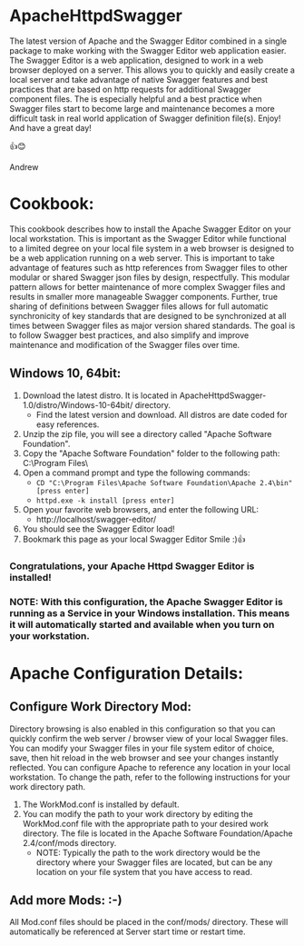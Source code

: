 # ApacheHttpdSwagger
The latest version of Apache and the Swagger Editor combined in a single package to make working with the Swagger Editor web application easier.  The Swagger Editor is a web application, designed to work in a web browser deployed on a server.  This allows you to quickly and easily create a local server and take advantage of native Swagger features and best practices that are based on http requests for additional Swagger component files.  The is especially helpful and a best practice when Swagger files start to become large and maintenance becomes a more difficult task in real world application of Swagger definition file(s).  Enjoy!  And have a great day!

👍😊

Andrew

# Cookbook:
This cookbook describes how to install the Apache Swagger Editor on your local workstation.  This is important as the Swagger Editor while functional to a limited degree on your local file system in a web browser is designed to be a web application running on a web server.  This is important to take advantage of features such as http references from Swagger files to other modular or shared Swagger json files by design, respectfully.  This modular pattern allows for better maintenance of more complex Swagger files and results in smaller more manageable Swagger components.  Further, true sharing of definitions between Swagger files allows for full automatic synchronicity of key standards that are designed to be synchronized at all times between Swagger files as major version shared standards.  The goal is to follow Swagger best practices, and also simplify and improve maintenance and modification of the Swagger files over time.

## Windows 10, 64bit:
1. Download the latest distro.  It is located in ApacheHttpdSwagger-1.0/distro/Windows-10-64bit/ directory.  
    * Find the latest version and download.  All distros are date coded for easy references.
1. Unzip the zip file, you will see a directory called "Apache Software Foundation".
1. Copy the "Apache Software Foundation" folder to the following path:  C:\Program Files\
1. Open a command prompt and type the following commands:
    * `CD "C:\Program Files\Apache Software Foundation\Apache 2.4\bin" [press enter]`
    * `httpd.exe -k install [press enter]`
1. Open your favorite web browsers, and enter the following URL:
    * http://localhost/swagger-editor/
1. You should see the Swagger Editor load!
1. Bookmark this page as your local Swagger Editor Smile :)👍

### Congratulations, your Apache Httpd Swagger Editor is installed!
### NOTE:  With this configuration, the Apache Swagger Editor is running as a Service in your Windows installation.  This means it will automatically started and available when you turn on your workstation.

# Apache Configuration Details:
## Configure Work Directory Mod:
Directory browsing is also enabled in this configuration so that you can quickly confirm the web server / browser view of your local Swagger files.  You can modify your Swagger files in your file system editor of choice, save, then hit reload in the web browser and see your changes instantly reflected.  You can configure Apache to reference any location in your local workstation.  To change the path, refer to the following instructions for your work directory path.

1. The WorkMod.conf is installed by default.
1. You can modify the path to your work directory by editing the WorkMod.conf file with the appropriate path to your desired work directory.  The file is located in the Apache Software Foundation/Apache 2.4/conf/mods directory.  
    * NOTE: Typically the path to the work directory would be the directory where your Swagger files are located, but can be any location on your file system that you have access to read.

## Add more Mods: :-)
All Mod.conf files should be placed in the conf/mods/ directory.  These will automatically be referenced at Server start time or restart time.

